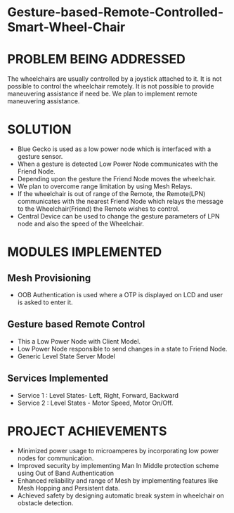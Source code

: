 # Gesture-based-Remote-Controlled-Smart-Wheel-Chair

# PROBLEM BEING ADDRESSED 
The wheelchairs are usually controlled by a joystick attached to it. It is not possible to control the wheelchair remotely. It is not possible to provide maneuvering assistance if need be. We plan to implement remote maneuvering assistance. 

 # SOLUTION
 - Blue Gecko is used as a low power node which is interfaced with a gesture sensor. 
 - When a gesture is detected Low Power Node communicates with the Friend Node. 
 - Depending upon the gesture the Friend Node moves the wheelchair.  
 - We plan to overcome range limitation by using Mesh Relays. 
 - If the wheelchair is out of range of the Remote, the Remote(LPN) communicates with the nearest Friend Node which relays the message to the Wheelchair(Friend) the Remote wishes to control.
 - Central Device can be used to change the gesture parameters of LPN node and also the speed of the Wheelchair. 

# MODULES IMPLEMENTED
 ## Mesh Provisioning 
 - OOB Authentication is used where a OTP is displayed on LCD and user is asked to enter it.
 ## Gesture based Remote Control
- This a Low Power Node with Client Model.
-	Low Power Node responsible to send changes in a state to Friend Node.
- Generic Level State Server Model
## Services Implemented
- Service 1 : Level States- Left, Right, Forward, Backward 
- Service 2 : Level States - Motor Speed, Motor On/Off.



# PROJECT ACHIEVEMENTS
- Minimized power usage to microamperes by incorporating low power nodes for communication. 
- Improved security by implementing Man In Middle protection scheme using Out of Band Authentication 
- Enhanced reliability and range of Mesh by implementing features like Mesh Hopping and Persistent data. 
- Achieved safety by designing automatic break system in wheelchair on obstacle detection.
